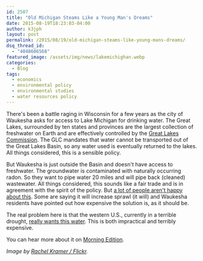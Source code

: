```yaml
---
id: 2507
title: "Old Michigan Steams Like a Young Man's Dreams"
date: 2015-08-19T18:23:03-04:00
author: k3jph
layout: post
permalink: /2015/08/19/old-michigan-steams-like-young-mans-dreams/
dsq_thread_id:
  - "4048606568"
featured_image: /assets/img/news/lakemichighan.webp
categories:
  - Blog
tags:
  - economics
  - environmental policy
  - environmental studies
  - water resources policy
---
```

There's been a battle raging in Wisconsin for a few years as the city of Waukesha asks for access to Lake Michigan for drinking water.  The Great Lakes, surrounded by ten states and provinces are the largest collection of freshwater on Earth and are effectively controlled by the [Great Lakes Commission](http://glc.org/).  The GLC mandates that water cannot be transported out of the Great Lakes Basin, so any water used is eventually returned to the lakes.  All things considered, this is a sensible policy.

But Waukesha is just outside the Basin and doesn't have access to freshwater.  The groundwater is contaminated with naturally occurring radon.  So they want to pipe water 20 miles and will pipe back (cleaned) wastewater.  All things considered, this sounds like a fair trade and is in agreement with the spirit of the policy.  But [a lot of people aren't happy about this](http://www.jsonline.com/news/waukesha/public-weighs-in-on-city-of-waukeshas-water-request-b99558375z1-322120161.html).  Some are saying it will increase sprawl (it will) and Waukesha residents have pointed out how expensive the solution is, as it should be.

The real problem here is that the western U.S., currently in a terrible drought, [really wants this water](http://www.freep.com/story/news/local/2015/04/19/michigan-great-lakes-water/25965121/).  This is both impractical and terribly expensive.

You can hear more about it on [Morning Edition](http://www.npr.org/2015/08/19/432830927/effort-to-divert-water-from-lake-michigan-sets-off-fierce-debate).

_Image by [Rachel Kramer / Flickr](https://www.flickr.com/photos/rkramer62/3822325264)._
